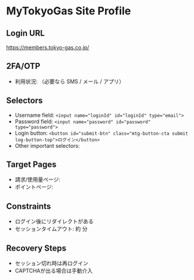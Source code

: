 # MyTokyoGas Site Profile

## Login URL
https://members.tokyo-gas.co.jp/

## 2FA/OTP
- 利用状況: <TODO>（必要なら SMS / メール / アプリ）

## Selectors
- Username field: `<input name="loginId" id="loginId" type="email">`
- Password field: `<input name="password" id="password" type="password">`
- Login button: `<button id="submit-btn" class="mtg-button-cta submit log-button-top">ログイン</button>`
- Other important selectors: <TODO>

## Target Pages
- 請求/使用量ページ: <TODO URL>
- ポイントページ: <TODO URL>

## Constraints
- ログイン後にリダイレクトがある
- セッションタイムアウト: 約 <TODO> 分

## Recovery Steps
- セッション切れ時は再ログイン
- CAPTCHAが出る場合は手動介入
